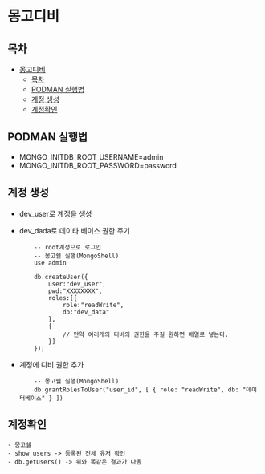 # 몽고디비

## 목차

- [몽고디비](#몽고디비)
  - [목차](#목차)
  - [PODMAN 실행법](#podman-실행법)
  - [계정 생성](#계정-생성)
  - [계정확인](#계정확인)

## PODMAN 실행법

- MONGO_INITDB_ROOT_USERNAME=admin
- MONGO_INITDB_ROOT_PASSWORD=password

## 계정 생성

- dev_user로 계정을 생성
- dev_dada로 데이타 베이스 권한 주기

  ```
      -- root계정으로 로그인
      -- 몽고쉘 실행(MongoShell)
      use admin

      db.createUser({
          user:"dev_user",
          pwd:"XXXXXXXX",
          roles:[{
              role:"readWrite",
              db:"dev_data"
          },
          {
              // 만약 여러개의 디비의 권한을 주길 원하면 배열로 넣는다.
          }]
      });
  ```

- 계정에 디비 권한 추가

  ```
      -- 몽고쉘 실행(MongoShell)
      db.grantRolesToUser("user_id", [ { role: "readWrite", db: "데이터베이스" } ])
  ```

## 계정확인

```
- 몽고쉘
- show users -> 등록된 전체 유저 확인
- db.getUsers() -> 위와 똑같은 결과가 나옴
```
